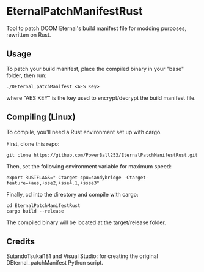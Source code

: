# EternalPatchManifestRust
Tool to patch DOOM Eternal's build manifest file for modding purposes, rewritten on Rust.

## Usage
To patch your build manifest, place the compiled binary in your "base" folder, then run:
```
./DEternal_patchManifest <AES Key>
```
where "AES KEY" is the key used to encrypt/decrypt the build manifest file.

## Compiling (Linux)
To compile, you'll need a Rust environment set up with cargo.

First, clone this repo:
```
git clone https://github.com/PowerBall253/EternalPatchManifestRust.git
```
Then, set the following environment variable for maximum speed:
```
export RUSTFLAGS="-Ctarget-cpu=sandybridge -Ctarget-feature=+aes,+sse2,+sse4.1,+ssse3"
```

Finally, cd into the directory and compile with cargo:
```
cd EternalPatchManifestRust
cargo build --release
```
The compiled binary will be located at the target/release folder.

## Credits
SutandoTsukai181 and Visual Studio: for creating the original DEternal_patchManifest Python script.
